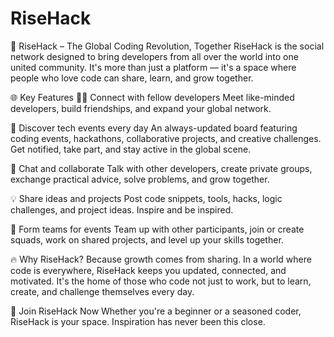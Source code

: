# RiseHack
🚀 RiseHack – The Global Coding Revolution, Together
RiseHack is the social network designed to bring developers from all over the world into one united community. It's more than just a platform — it's a space where people who love code can share, learn, and grow together.

🌐 Key Features
🧑‍💻 Connect with fellow developers
Meet like-minded developers, build friendships, and expand your global network.

📅 Discover tech events every day
An always-updated board featuring coding events, hackathons, collaborative projects, and creative challenges. Get notified, take part, and stay active in the global scene.

💬 Chat and collaborate
Talk with other developers, create private groups, exchange practical advice, solve problems, and grow together.

💡 Share ideas and projects
Post code snippets, tools, hacks, logic challenges, and project ideas. Inspire and be inspired.

🤝 Form teams for events
Team up with other participants, join or create squads, work on shared projects, and level up your skills together.

🔥 Why RiseHack?
Because growth comes from sharing. In a world where code is everywhere, RiseHack keeps you updated, connected, and motivated. It's the home of those who code not just to work, but to learn, create, and challenge themselves every day.

📣 Join RiseHack Now
Whether you're a beginner or a seasoned coder, RiseHack is your space. Inspiration has never been this close.
